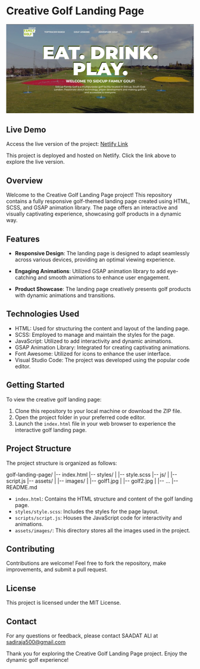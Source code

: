 # Creative Golf Landing Page

![Golf Landing Page](assets/img/thumnail.JPG)

## Live Demo

Access the live version of the project: [Netlify Link](https://bit.ly/3QCCYQO)

This project is deployed and hosted on Netlify. Click the link above to explore the live version.

## Overview

Welcome to the Creative Golf Landing Page project! This repository contains a fully responsive golf-themed landing page created using HTML, SCSS, and GSAP animation library. The page offers an interactive and visually captivating experience, showcasing golf products in a dynamic way.

## Features

- **Responsive Design**: The landing page is designed to adapt seamlessly across various devices, providing an optimal viewing experience.

- **Engaging Animations**: Utilized GSAP animation library to add eye-catching and smooth animations to enhance user engagement.

- **Product Showcase**: The landing page creatively presents golf products with dynamic animations and transitions.

## Technologies Used

- HTML: Used for structuring the content and layout of the landing page.
- SCSS: Employed to manage and maintain the styles for the page.
- JavaScript: Utilized to add interactivity and dynamic animations.
- GSAP Animation Library: Integrated for creating captivating animations.
- Font Awesome: Utilized for icons to enhance the user interface.
- Visual Studio Code: The project was developed using the popular code editor.

## Getting Started

To view the creative golf landing page:

1. Clone this repository to your local machine or download the ZIP file.
2. Open the project folder in your preferred code editor.
3. Launch the `index.html` file in your web browser to experience the interactive golf landing page.

## Project Structure

The project structure is organized as follows:

golf-landing-page/
|-- index.html
|-- styles/
|   |-- style.scss
|-- js/
|   |-- script.js
|-- assets/
|   |-- images/
|       |-- golf1.jpg
|       |-- golf2.jpg
|       |-- ...
|-- README.md

- `index.html`: Contains the HTML structure and content of the golf landing page.
- `styles/style.scss`: Includes the styles for the page layout.
- `scripts/script.js`: Houses the JavaScript code for interactivity and animations.
- `assets/images/`: This directory stores all the images used in the project.

## Contributing

Contributions are welcome! Feel free to fork the repository, make improvements, and submit a pull request.

## License

This project is licensed under the MIT License.

## Contact

For any questions or feedback, please contact SAADAT ALI at sadiraja500@gmail.com

Thank you for exploring the Creative Golf Landing Page project. Enjoy the dynamic golf experience!
